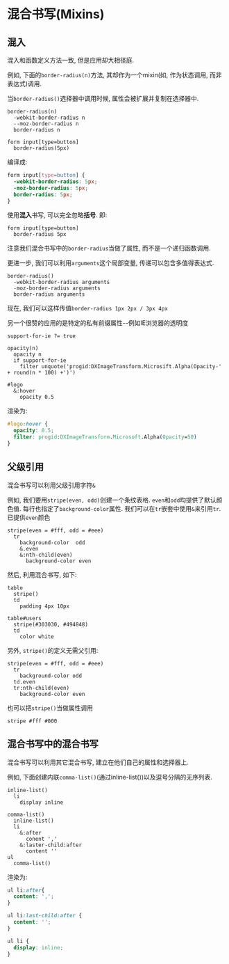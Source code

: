 # 混合书写(Mixins)

## 混入

混入和函数定义方法一致, 但是应用却大相径庭.

例如, 下面的`border-radius(n)`方法, 其却作为一个mixin(如, 作为状态调用, 而非表达式)调用.

当`border-radius()`选择器中调用时候, 属性会被扩展并复制在选择器中.

```stylus
border-radius(n)
  -webkit-border-radius n
  --moz-border-radius n
  border-radius n

form input[type=button]
  border-radius(5px)
```

编译成:

```css
form input[type=button] {
  -webkit-border-radius: 5px;
  -moz-border-radius: 5px;
  border-radius: 5px;
}
```

使用**混入**书写, 可以完全忽略**括号**. 即:

```stylus
form input[type=button]
  border-radius 5px
```

注意我们混合书写中的`border-radius`当做了属性, 而不是一个递归函数调用.

更进一步, 我们可以利用`arguments`这个局部变量, 传递可以包含多值得表达式.

```stylus
border-radius()
  -webkit-border-radius arguments
  -moz-border-radius arguments
  border-radius arguments
```

现在, 我们可以这样传值`border-radius 1px 2px / 3px 4px`

另一个很赞的应用的是特定的私有前缀属性--例如IE浏览器的透明度

```stylus
support-for-ie ?= true

opacity(n)
  opacity n
  if support-for-ie
    filter unquote('progid:DXImageTransform.Microsift.Alpha(Opacity-' + round(n * 100) +')')

#logo
  &:hover
    opacity 0.5
```

渲染为:

```css
#logo:hover {
  opacity: 0.5;
  filter: progid:DXImageTransform.Microsoft.Alpha(Opacity=50)
}
```

## 父级引用

混合书写可以利用父级引用字符`&`

例如, 我们要用`stripe(even, odd)`创建一个条纹表格. `even`和`odd`均提供了默认颜色值. 每行也指定了`background-color`属性. 我们可以在`tr`嵌套中使用`&`来引用`tr`. 已提供`even`颜色

```stylus
stripe(even = #fff, odd = #eee)
  tr
    background-color  odd
    &.even
    &:nth-child(even)
      background-color even
```

然后, 利用混合书写, 如下:

```stylus
table
  stripe()
  td
    padding 4px 10px

table#users
  stripe(#303030, #494848)
  td
    color white
```

另外, `stripe()`的定义无需父引用:

```stylus
stripe(even = #fff, odd = #eee)
  tr
    background-color odd
  td.even
  tr:nth-child(even)
    background-color even
```

也可以把`stripe()`当做属性调用

```stylus
stripe #fff #000
```

## 混合书写中的混合书写

混合书写可以利用其它混合书写, 建立在他们自己的属性和选择器上.

例如, 下面创建内联`comma-list()`(通过inline-list())以及逗号分隔的无序列表.

```stylus
inline-list()
  li
    display inline
  
comma-list()
  inline-list()
  li
    &:after
      conent ','
    &:laster-child:after
      content ''
ul
  comma-list()
```

渲染为:

```css
ul li:after{
  content: ',';
}

ul li:last-child:after {
  content: '';
}

ul li {
  display: inline;
}
```